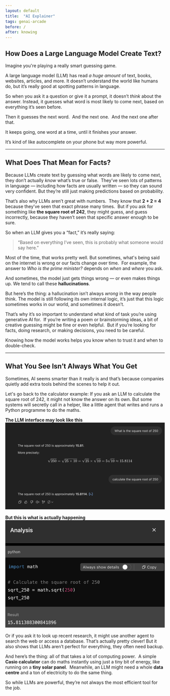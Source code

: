 ```yaml
---
layout: default
title:  "AI Explainer"
tags: genai-arcade
before: /
after: knowing
---
```

## How Does a Large Language Model Create Text?

Imagine you're playing a really smart guessing game.

A large language model (LLM) has read *a huge amount* of text, books, websites, articles, and more. It doesn’t understand the world like humans do, but it’s really good at spotting patterns in language.

So when you ask it a question or give it a prompt, it doesn’t *think* about the answer. Instead, it guesses what word is most likely to come next, based on everything it’s seen before.

Then it guesses the next word.  
And the next one.  
And the next one after that.

It keeps going, one word at a time, until it finishes your answer.

It’s kind of like autocomplete on your phone but way more powerful.

---

## What Does That Mean for Facts?

Because LLMs create text by guessing what words are likely to come next, they don’t actually *know* what’s true or false.  
They’ve seen lots of patterns in language — including how facts are usually written — so they can sound very confident. But they’re still just making predictions based on probability.

That’s also why LLMs aren’t great with numbers.  
They know that **2 + 2 = 4** because they’ve seen that exact phrase many times.  
But if you ask for something like **the square root of 242**, they might guess, and guess incorrectly, because they haven’t seen that specific answer enough to be sure.

So when an LLM gives you a “fact,” it’s really saying:  
> “Based on everything I’ve seen, this is probably what someone would say here.”

Most of the time, that works pretty well. But sometimes, what's being said on the internet is wrong or our facts change over time.  
For example, the answer to *Who is the prime minister?* depends on *when* and *where* you ask.

And sometimes, the model just gets things wrong — or even makes things up. We tend to call these **hallucinations**. 

But here’s the thing: a hallucination isn’t always *wrong* in the way people think. The model is still following its own internal logic, it’s just that this logic sometimes works in our world, and sometimes it doesn’t.

That’s why it’s so important to understand what kind of task you’re using generative AI for.  
If you’re writing a poem or brainstorming ideas, a bit of creative guessing might be fine or even helpful.  
But if you’re looking for facts, doing research, or making decisions, you need to be careful.

Knowing how the model works helps you know when to trust it and when to double-check.

---

## What You See Isn’t Always What You Get

Sometimes, AI seems smarter than it really is and that’s because companies quietly add extra tools behind the scenes to help it out.

Let's go back to the calculator example: If you ask an LLM to calculate the square root of 242, it might not know the answer on its own. But some systems will secretly call in a helper, like a little agent that writes and runs a Python programme to do the maths.

**The LLM interface may look like this** 
![Agent](/assets/img/squareroot.png "The interface may look like this")

**But this is what is actually happening**
![Agent](/assets/img/square_root_2.png "But this is what's happening")

Or if you ask it to look up recent research, it might use another agent to search the web or access a database. That’s actually pretty clever! But it also shows that LLMs aren’t perfect for everything, they often need backup.

And here’s the thing: all of that takes a lot of computing power.  
A simple **Casio calculator** can do maths instantly using just a tiny bit of energy, like running on a **tiny solar panel**.  
Meanwhile, an LLM might need a whole **data centre** and a ton of electricity to do the same thing.

So while LLMs are powerful, they’re not always the most efficient tool for the job.

